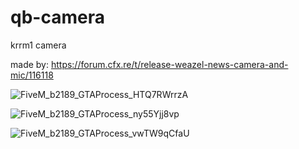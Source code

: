 # qb-camera
krrm1 camera

made by:
https://forum.cfx.re/t/release-weazel-news-camera-and-mic/116118


![FiveM_b2189_GTAProcess_HTQ7RWrrzA](https://user-images.githubusercontent.com/89742984/149625563-411358a5-e936-4a83-9179-d0822e73de6b.jpg)

![FiveM_b2189_GTAProcess_ny55Yjj8vp](https://user-images.githubusercontent.com/89742984/149625551-c6c474a7-d430-4087-bb01-5076e7c25950.jpg)

![FiveM_b2189_GTAProcess_vwTW9qCfaU](https://user-images.githubusercontent.com/89742984/149625568-6d0a372b-e08e-43af-9b6e-c63f0f482aae.jpg)
